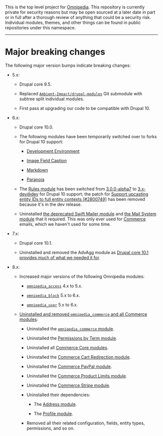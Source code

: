 This is the top level project for [Omnipedia](https://omnipedia.app/). This
repository is currently private for security reasons but may be open sourced at
a later date in part or in full after a thorough review of anything that could
be a security risk. Individual modules, themes, and other things can be found
in public repositories under this namespace.

----

# Major breaking changes

The following major version bumps indicate breaking changes:

* 5.x:

  * Drupal core 9.5.

  * Replaced [`Ambient-Impact/drupal-modules`](https://github.com/Ambient-Impact/drupal-modules) Git submodule with subtree split individual modules.

  * First pass at upgrading our code to be compatible with Drupal 10.

* 6.x:

  * Drupal core 10.0.

  * The following modules have been temporarily switched over to forks for Drupal 10 support:

    * [Development Environment](https://www.drupal.org/project/development_environment/issues/3286975)

    * [Image Field Caption](https://www.drupal.org/project/image_field_caption/issues/3355337)

    * [Markdown](https://www.drupal.org/project/markdown/issues/3288447)

    * [Paranoia](https://www.drupal.org/project/paranoia/issues/3289009)

  * The [Rules module](https://www.drupal.org/project/rules) has been switched from [3.0.0-alpha7](https://www.drupal.org/project/rules/releases/8.x-3.0-alpha7) to [3.x-dev@dev](https://www.drupal.org/project/rules/releases/8.x-3.x-dev) for Drupal 10 support; the patch for [Support upcasting entity IDs to full entity contexts [#2800749]](https://www.drupal.org/project/rules/issues/2800749#comment-14332836) has been removed because it's in the dev release.

  * Uninstalled [the deprecated Swift Mailer module](https://www.drupal.org/project/swiftmailer) and [the Mail System module](https://www.drupal.org/project/mailsystem) that it required. This was only ever used for [Commerce](https://www.drupal.org/project/commerce) emails, which we haven't used for some time.

* 7.x:

  * Drupal core 10.1.

  * Uninstalled and removed the AdvAgg module as [Drupal core 10.1 provides much of what we needed it for](https://www.drupal.org/project/advagg/issues/3308099#comment-15025561).

* 8.x:

  * Increased major versions of the following Omnipedia modules:

    * [`omnipedia_access`](https://github.com/neurocracy/drupal-omnipedia-access) 4.x to 5.x.

    * [`omnipedia_block`](https://github.com/neurocracy/drupal-omnipedia-block) 5.x to 6.x.

    * [`omnipedia_user`](https://github.com/neurocracy/drupal-omnipedia-user) 5.x to 6.x.

  * [Uninstalled and removed `omnipedia_commerce` and all Commerce modules](https://github.com/neurocracy/omnipedia/issues/4):

    * Uninstalled the [`omnipedia_commerce` module](https://github.com/neurocracy/drupal-omnipedia-commerce).

    * Uninstalled the [Permissions by Term module](https://www.drupal.org/project/permissions_by_term).

    * Uninstalled all [Commerce Core modules](https://www.drupal.org/project/commerce).

    * Uninstalled the [Commerce Cart Redirection module](https://www.drupal.org/project/commerce_cart_redirection).
    * Uninstalled the [Commerce PayPal module](https://www.drupal.org/project/commerce_paypal).

    * Uninstalled the [Commerce Product Limits module](https://www.drupal.org/project/commerce_product_limits).

    * Uninstalled the [Commerce Stripe module](https://www.drupal.org/project/commerce_stripe).

    * Uninstalled their dependencies:

      * The [Address module](https://www.drupal.org/project/address).

      * The [Profile module](https://www.drupal.org/project/profile).

    * Removed all their related configuration, fields, entity types, permissions, and so on.
